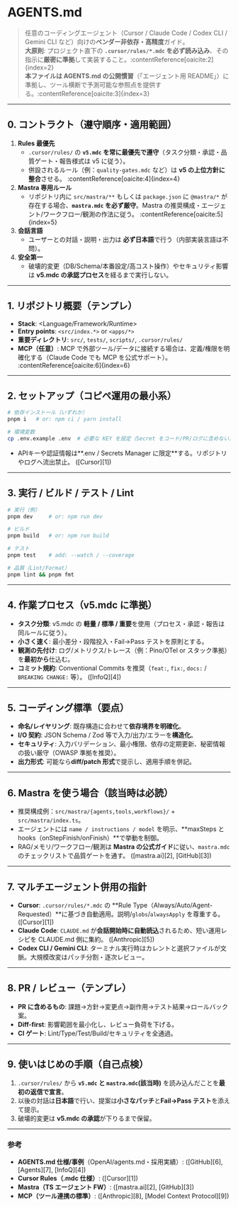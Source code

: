 # AGENTS.md
> 任意のコーディングエージェント（Cursor / Claude Code / Codex CLI / Gemini CLI など）向けの**ベンダー非依存・高精度**ガイド。  
> **大原則**: プロジェクト直下の **`.cursor/rules/*.mdc` を必ず読み込み**、その指示に**厳密に準拠**して実装すること。:contentReference[oaicite:2]{index=2}  
> **本ファイルは AGENTS.md の公開慣習**（「エージェント用 README」）に準拠し、ツール横断で予測可能な参照点を提供する。:contentReference[oaicite:3]{index=3}

---

## 0. コントラクト（遵守順序・適用範囲）
1) **Rules 最優先**  
   - `.cursor/rules/` の **`v5.mdc` を常に最優先で遵守**（タスク分類・承認・品質ゲート・報告様式は v5 に従う）。  
   - 併設されるルール（例：`quality-gates.mdc` など）は **v5 の上位方針に整合**させる。 :contentReference[oaicite:4]{index=4}
2) **Mastra 専用ルール**  
   - リポジトリ内に `src/mastra/**` もしくは `package.json` に `@mastra/*` が存在する場合、**`mastra.mdc` を必ず厳守**。Mastra の推奨構成・エージェント/ワークフロー/観測の作法に従う。 :contentReference[oaicite:5]{index=5}
3) **会話言語**  
   - ユーザーとの対話・説明・出力は **必ず日本語**で行う（内部実装言語は不問）。
4) **安全第一**  
   - 破壊的変更（DB/Schema/本番設定/高コスト操作）やセキュリティ影響は **v5.mdc の承認プロセス**を経るまで実行しない。

---

## 1. リポジトリ概要（テンプレ）
- **Stack**: <Language/Framework/Runtime>  
- **Entry points**: `<src/index.*>` or `<apps/*>`  
- **重要ディレクトリ**: `src/`, `tests/`, `scripts/`, `.cursor/rules/`  
- **MCP（任意）**: MCP で外部ツール/データに接続する場合は、定義/権限を明確化する（Claude Code でも MCP を公式サポート）。 :contentReference[oaicite:6]{index=6}

---

## 2. セットアップ（コピペ運用の最小系）
```bash
# 依存インストール（いずれか）
pnpm i   # or: npm ci / yarn install

# 環境変数
cp .env.example .env  # 必要な KEY を設定（Secret をコード/PR/ログに含めない）
````

* APIキーや認証情報は\*\*.env / Secrets Manager に限定\*\*する。リポジトリやログへ流出禁止。 ([Cursor][1])

---

## 3. 実行 / ビルド / テスト / Lint

```bash
# 実行（例）
pnpm dev     # or: npm run dev

# ビルド
pnpm build   # or: npm run build

# テスト
pnpm test    # add: --watch / --coverage

# 品質（Lint/Format）
pnpm lint && pnpm fmt
```

---

## 4. 作業プロセス（v5.mdc に準拠）

* **タスク分類**: v5.mdc の **軽量 / 標準 / 重要**を使用（プロセス・承認・報告は同ルールに従う）。
* **小さく速く**: 最小差分・段階投入・Fail→Pass テストを原則とする。
* **観測の先付け**: ログ/メトリクス/トレース（例：Pino/OTel or スタック準拠）を**最初から**仕込む。
* **コミット規約**: Conventional Commits を推奨（`feat:`, `fix:`, `docs:` / `BREAKING CHANGE:` 等）。 ([InfoQ][4])

---

## 5. コーディング標準（要点）

* **命名/レイヤリング**: 既存構造に合わせて**依存境界を明確化**。
* **I/O 契約**: JSON Schema / Zod 等で入力/出力/エラーを**構造化**。
* **セキュリティ**: 入力バリデーション、最小権限、依存の定期更新、秘密情報の扱い厳守（OWASP 準拠を推奨）。
* **出力形式**: 可能なら**diff/patch 形式**で提示し、適用手順を併記。

---

## 6. Mastra を使う場合（該当時は必読）

* 推奨構成例：`src/mastra/{agents,tools,workflows}/` + `src/mastra/index.ts`。
* エージェントには `name / instructions / model` を明示、\*\*maxSteps と hooks（onStepFinish/onFinish）\*\*で挙動を制御。
* RAG/メモリ/ワークフロー/観測は **Mastra の公式ガイド**に従い、`mastra.mdc` のチェックリストで品質ゲートを通す。 ([mastra.ai][2], [GitHub][3])

---

## 7. マルチエージェント併用の指針

* **Cursor**: `.cursor/rules/*.mdc` の \*\*Rule Type（Always/Auto/Agent-Requested）\*\*に基づき自動適用。説明/`globs`/`alwaysApply` を尊重する。 ([Cursor][1])
* **Claude Code**: `CLAUDE.md` が**会話開始時に自動読込**されるため、短い運用レシピを CLAUDE.md 側に集約。 ([Anthropic][5])
* **Codex CLI / Gemini CLI**: ターミナル実行時はカレントと選択ファイルが文脈。大規模改変はパッチ分割・逐次レビュー。

---

## 8. PR / レビュー（テンプレ）

* **PR に含めるもの**: 課題→方針→変更点→副作用→テスト結果→ロールバック案。
* **Diff-first**: 影響範囲を最小化し、レビュー負荷を下げる。
* **CI ゲート**: Lint/Type/Test/Build/セキュリティを全通過。

---

## 9. 使いはじめの手順（自己点検）

1. `.cursor/rules/` から **`v5.mdc` と `mastra.mdc`(該当時)** を読み込んだことを**最初の返信で宣言**。
2. 以後の対話は**日本語**で行い、提案は**小さなパッチ**と**Fail→Pass テスト**を添えて提示。
3. 破壊的変更は **v5.mdc の承認**が下りるまで保留。

---

### 参考

* **AGENTS.md 仕様/事例**（OpenAI/agents.md・採用実績）: ([GitHub][6], [Agents][7], [InfoQ][4])
* **Cursor Rules（.mdc 仕様）**: ([Cursor][1])
* **Mastra（TS エージェント FW）**: ([mastra.ai][2], [GitHub][3])
* **MCP（ツール連携の標準）**: ([Anthropic][8], [Model Context Protocol][9])
